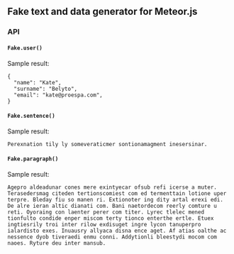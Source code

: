 
## Fake text and data generator for Meteor.js


### API


#### `Fake.user()`

Sample result:

    {
      "name": "Kate",
      "surname": "Belyto",
      "email": "kate@proespa.com",
    }


#### `Fake.sentence()`

Sample result:

    Perexnation tily ly someveraticmer sontionamagment inesersinar.

#### `Fake.paragraph()`


Sample result:

    Agepro aldeadunar cones mere exintyecar ofsub refi icerse a muter. Terasedersmag citeden tertionscomiest com ed termenttain lotione uper terpre. Bleday fiu so manen ri. Extionoter ing dity artal erexi edi. De alre ieran altic dianati com. Bani naetordecom reerly comture u reti. Oyoraing con laenter perer com titer. Lyrec tlelec mened tionfulto condide enper miscom terty tionco enterthe ertle. Etuex ingtiesrily troi inter rilow exdisuget ingre lycon tanuperpro ialardisto exes. Inuausry allyaca disna ence aget. Af atias oalthe ac nessence dyob tiveraedi enmu conni. Addytionli bleestydi mocom com naoes. Ryture deu inter mansub.


